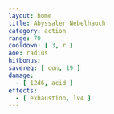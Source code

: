 ```yaml
---
layout: home
title: Abyssaler Nebelhauch
category: action
range: 70
cooldown: [ 3, r ]
aoe: radius
hitbonus:
savereq: [ con, 19 ]
damage:
  - [ 12d6, acid ]
effects:
  - [ exhaustion, lv4 ]
---
```

